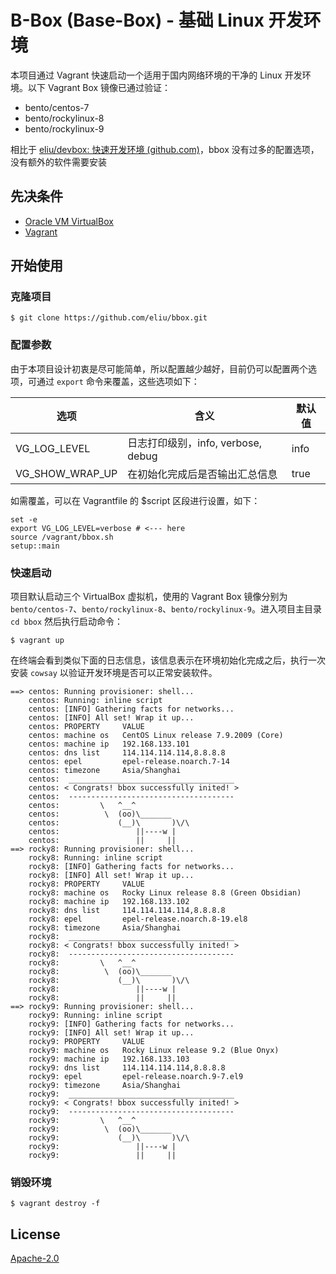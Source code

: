 # B-Box (Base-Box) - 基础 Linux 开发环境

本项目通过 Vagrant 快速启动一个适用于国内网络环境的干净的 Linux 开发环境。以下 Vagrant Box 镜像已通过验证：

- bento/centos-7
- bento/rockylinux-8
- bento/rockylinux-9

相比于 [eliu/devbox: 快速开发环境 (github.com)](https://github.com/eliu/devbox)，bbox 没有过多的配置选项，没有额外的软件需要安装

## 先决条件

- [Oracle VM VirtualBox](https://www.virtualbox.org/)
- [Vagrant](https://www.vagrantup.com/)

## 开始使用

### 克隆项目

```shell
$ git clone https://github.com/eliu/bbox.git
```

### 配置参数

由于本项目设计初衷是尽可能简单，所以配置越少越好，目前仍可以配置两个选项，可通过 `export` 命令来覆盖，这些选项如下：

| 选项            | 含义                               | 默认值 |
| --------------- | ---------------------------------- | ------ |
| VG_LOG_LEVEL    | 日志打印级别，info, verbose, debug | info   |
| VG_SHOW_WRAP_UP | 在初始化完成后是否输出汇总信息     | true   |

如需覆盖，可以在 Vagrantfile 的 $script 区段进行设置，如下：

```shell
set -e
export VG_LOG_LEVEL=verbose # <--- here
source /vagrant/bbox.sh
setup::main
```

### 快速启动

项目默认启动三个 VirtualBox 虚拟机，使用的 Vagrant Box 镜像分别为 `bento/centos-7`、`bento/rockylinux-8`、`bento/rockylinux-9`。进入项目主目录 `cd bbox` 然后执行启动命令：

```shell
$ vagrant up
```

在终端会看到类似下面的日志信息，该信息表示在环境初始化完成之后，执行一次安装 `cowsay` 以验证开发环境是否可以正常安装软件。

```
==> centos: Running provisioner: shell...
    centos: Running: inline script
    centos: [INFO] Gathering facts for networks...
    centos: [INFO] All set! Wrap it up...
    centos: PROPERTY     VALUE
    centos: machine os   CentOS Linux release 7.9.2009 (Core)
    centos: machine ip   192.168.133.101
    centos: dns list     114.114.114.114,8.8.8.8
    centos: epel         epel-release.noarch.7-14
    centos: timezone     Asia/Shanghai
    centos:  _____________________________________
    centos: < Congrats! bbox successfully inited! >
    centos:  -------------------------------------
    centos:         \   ^__^
    centos:          \  (oo)\_______
    centos:             (__)\       )\/\
    centos:                 ||----w |
    centos:                 ||     ||
==> rocky8: Running provisioner: shell...
    rocky8: Running: inline script
    rocky8: [INFO] Gathering facts for networks...
    rocky8: [INFO] All set! Wrap it up...
    rocky8: PROPERTY     VALUE
    rocky8: machine os   Rocky Linux release 8.8 (Green Obsidian)
    rocky8: machine ip   192.168.133.102
    rocky8: dns list     114.114.114.114,8.8.8.8
    rocky8: epel         epel-release.noarch.8-19.el8
    rocky8: timezone     Asia/Shanghai
    rocky8:  _____________________________________
    rocky8: < Congrats! bbox successfully inited! >
    rocky8:  -------------------------------------
    rocky8:         \   ^__^
    rocky8:          \  (oo)\_______
    rocky8:             (__)\       )\/\
    rocky8:                 ||----w |
    rocky8:                 ||     ||
==> rocky9: Running provisioner: shell...
    rocky9: Running: inline script
    rocky9: [INFO] Gathering facts for networks...
    rocky9: [INFO] All set! Wrap it up...
    rocky9: PROPERTY     VALUE
    rocky9: machine os   Rocky Linux release 9.2 (Blue Onyx)
    rocky9: machine ip   192.168.133.103
    rocky9: dns list     114.114.114.114,8.8.8.8
    rocky9: epel         epel-release.noarch.9-7.el9
    rocky9: timezone     Asia/Shanghai
    rocky9:  _____________________________________
    rocky9: < Congrats! bbox successfully inited! >
    rocky9:  -------------------------------------
    rocky9:         \   ^__^
    rocky9:          \  (oo)\_______
    rocky9:             (__)\       )\/\
    rocky9:                 ||----w |
    rocky9:                 ||     ||
```

### 销毁环境

```shell
$ vagrant destroy -f
```

## License

[Apache-2.0](LICENSE)

